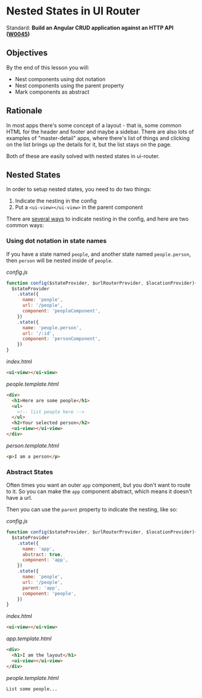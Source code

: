 # Nested States in UI Router

Standard: **Build an Angular CRUD application against an HTTP API (<a href="#">W0045</a>)**

## Objectives

By the end of this lesson you will:

- Nest components using dot notation
- Nest components using the parent property
- Mark components as abstract

## Rationale

In most apps there's some concept of a layout - that is, some common HTML for the header and footer and maybe a sidebar.  There are also lots of examples of "master-detail" apps, where there's list of things and clicking on the list brings up the details for it, but the list stays on the page.

Both of these are easily solved with nested states in ui-router.

## Nested States

In order to setup nested states, you need to do two things:

1. Indicate the nesting in the config
1. Put a `<ui-view></ui-view>` in the parent component

There are [several ways](https://github.com/angular-ui/ui-router/wiki/nested-states-&-nested-views) to indicate nesting in the config, and here are two common ways:

### Using dot notation in state names

If you have a state named `people`, and another state named `people.person`, then `person` will be nested inside of `people`.

_config.js_

```js
function config($stateProvider, $urlRouterProvider, $locationProvider){
  $stateProvider
    .state({
      name: 'people',
      url: '/people',
      component: 'peopleComponent',
    })
    .state({
      name: 'people.person',
      url: '/:id',
      component: 'personComponent',
    })
}
```

_index.html_

```html
<ui-view></ui-view>
```

_people.template.html_

```html
<div>
  <h1>Here are some people</h1>
  <ul>
    <!-- list people here -->
  </ul>
  <h2>Your selected person</h2>
  <ui-view></ui-view>
</div>
```

_person.template.html_

```html
<p>I am a person</p>
```

### Abstract States

Often times you want an outer `app` component, but you don't want to route to it.  So you can make the `app` component abstract, which means it doesn't have a url.

Then you can use the `parent` property to indicate the nesting, like so:

_config.js_

```js
function config($stateProvider, $urlRouterProvider, $locationProvider){
  $stateProvider
    .state({
      name: 'app',
      abstract: true,
      component: 'app',
    })
    .state({
      name: 'people',
      url: '/people',
      parent: 'app',
      component: 'people',
    })
}
```

_index.html_

```html
<ui-view></ui-view>
```

_app.template.html_

```html
<div>
  <h1>I am the layout</h1>
  <ui-view></ui-view>
</div>
```

_people.template.html_

```html
List some people...
```
